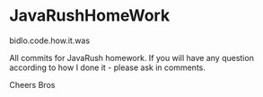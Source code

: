 # JavaRushHomeWork
bidlo.code.how.it.was



All commits for JavaRush homework.
If you will have any question according to how I done it - please ask in comments.


Cheers Bros 
